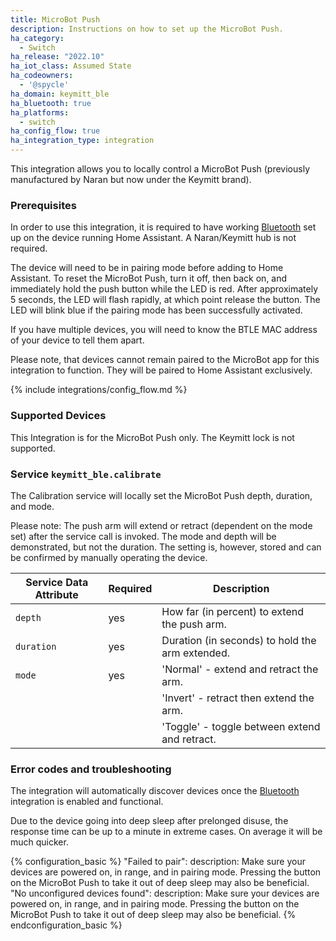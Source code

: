 ```yaml
---
title: MicroBot Push
description: Instructions on how to set up the MicroBot Push.
ha_category:
  - Switch
ha_release: "2022.10"
ha_iot_class: Assumed State
ha_codeowners:
  - '@spycle'
ha_domain: keymitt_ble
ha_bluetooth: true
ha_platforms:
  - switch
ha_config_flow: true
ha_integration_type: integration
---
```


This integration allows you to locally control a MicroBot Push (previously manufactured by Naran but now under the Keymitt brand).

### Prerequisites

In order to use this integration, it is required to have working [Bluetooth](/integrations/blueooth) set up on the device running Home Assistant. A Naran/Keymitt hub is not required.

The device will need to be in pairing mode before adding to Home Assistant. To reset the MicroBot Push, turn it off, then back on, and immediately hold the push button while the LED is red. After approximately 5 seconds, the LED will flash rapidly, at which point release the button. The LED will blink blue if the pairing mode has been successfully activated.

If you have multiple devices, you will need to know the BTLE MAC address of your device to tell them apart.

Please note, that devices cannot remain paired to the MicroBot app for this integration to function. They will be paired to Home Assistant exclusively.

{% include integrations/config_flow.md %}

### Supported Devices

This Integration is for the MicroBot Push only. The Keymitt lock is not supported.

### Service `keymitt_ble.calibrate`

The Calibration service will locally set the MicroBot Push depth, duration, and mode.

Please note: The push arm will extend or retract (dependent on the mode set) after the service call is invoked. The mode and depth will be demonstrated, but not the duration. The setting is, however, stored and can be confirmed by manually operating the device.

| Service Data Attribute | Required | Description                                                                                   |
| ---------------------- | -------- | --------------------------------------------------------------------------------------------- |
| `depth`                | yes      | How far (in percent) to extend the push arm.                                                  |
| `duration`             | yes      | Duration (in seconds) to hold the arm extended.                                               |
| `mode`                 | yes      |'Normal' - extend and retract the arm.                                                         |
|                        |          |'Invert' - retract then extend the arm.                                                        |      
|                        |          |'Toggle' - toggle between extend and retract.                                                  |

### Error codes and troubleshooting

The integration will automatically discover devices once the [Bluetooth](/integrations/bluetooth) integration is enabled and functional.

Due to the device going into deep sleep after prelonged disuse, the response time can be up to a minute in extreme cases. On average it will be much quicker.

{% configuration_basic %}
"Failed to pair":
  description: Make sure your devices are powered on, in range, and in pairing mode. Pressing the button on the MicroBot Push to take it out of deep sleep may also be beneficial.
"No unconfigured devices found":
  description: Make sure your devices are powered on, in range, and in pairing mode. Pressing the button on the MicroBot Push to take it out of deep sleep may also be beneficial.
{% endconfiguration_basic %}
